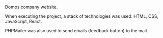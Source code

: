 Domos company website. 

When executing the project, a stack of technologies was used: HTML, CSS, JavaScript, React.

PHPMailer was also used to send emails (feedback button) to the mail.
